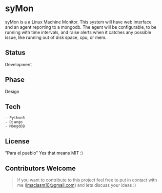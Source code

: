 syMon
=========

syMon is a a Linux Machine Monitor. This system will have web interface and an agent reporting to a mongodb. The agent will be configurable, to be running with time intervals, and raise alerts when it catches any possible issue, like running out of disk space, cpu, or mem. 


Status
----

Development


Phase
----
Design


Tech
------

    - Python3
    - Django
    - MongoDB


License
-----
"Para el pueblo"
Yes that means MIT :)


Contributors Welcome
----
> If you want to contribute to this project feel free to
> put in contact with me (lmaciasm10@gmail.com) and lets discuss
> your ideas :)

